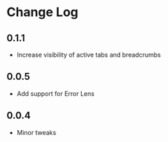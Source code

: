 # Change Log

## 0.1.1

- Increase visibility of active tabs and breadcrumbs

## 0.0.5

- Add support for Error Lens

## 0.0.4

- Minor tweaks
